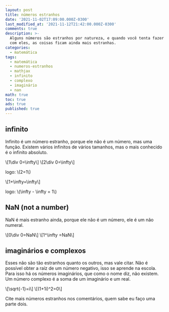 ```yaml
---
layout: post
title: números estranhos
date: '2021-11-02T17:09:00.000Z-0300'
last_modified_at: '2021-11-12T21:42:00.000Z-0300'
comments: true
description: >-
  Alguns números são estranhos por natureza, e quando você tenta fazer equações
  com eles, as coisas ficam ainda mais estranhas.
categories:
  - matemática
tags:
  - matemática
  - numeros-estranhos
  - mathjax
  - infinito
  - complexo
  - imaginário
  - nan
math: true
toc: true
ads: true
published: true
---
```

## infinito

Infinito é um número estranho, porque ele não é um número, mas uma função. Existem vários infinitos de vários tamanhos, mas o mais conhecido é o infinito absoluto.

\\\[1\\div 0=\\infty\\\] \\\[2\\div 0=\\infty\\\]

logo: \\(2=1\\)

\\\[1+\\infty=\\infty\\\]

logo: \\(\\infty - \\infty = 1\\)

## NaN (not a number)

NaN é mais estranho ainda, porque ele não é um número, ele é um não numeral.

\\\[0\\div 0=NaN\\\] \\\[1^\\infty =NaN\\\]

## imaginários e complexos

Esses não são tão estranhos quanto os outros, mas vale citar. Não é possível obter a raíz de um número negativo, isso se aprende na escola. Para isso há os números imaginários, que como o nome diz, não existem. Um número complexo é a soma de um imaginário e um real.

\\\[\\sqrt\{-1\}=i\\\] \\\[(1+1i)^2=0\\\]

Cite mais números estranhos nos comentários, quem sabe eu faço uma parte dois.
